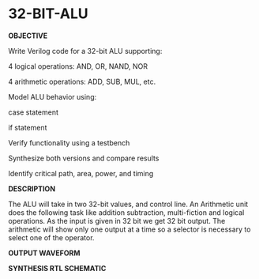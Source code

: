 # 32-BIT-ALU

**OBJECTIVE**

Write Verilog code for a 32-bit ALU supporting:

4 logical operations: AND, OR, NAND, NOR

4 arithmetic operations: ADD, SUB, MUL, etc.

Model ALU behavior using:

case statement

if statement

Verify functionality using a testbench

Synthesize both versions and compare results

Identify critical path, area, power, and timing

**DESCRIPTION**

The ALU will take in two 32-bit values, and control line. An Arithmetic unit does the
following task like addition subtraction, multi-fiction and logical operations. As the input is
given in 32 bit we get 32 bit output. The arithmetic will show only one output at a time so a
selector is necessary to select one of the operator.

**OUTPUT WAVEFORM**

**SYNTHESIS RTL SCHEMATIC**
